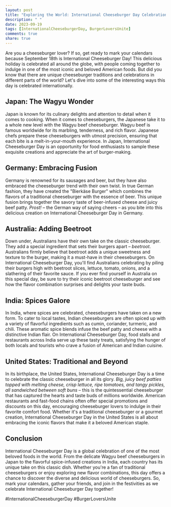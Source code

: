 ```yaml
---
layout: post
title: "Exploring the World: International Cheeseburger Day Celebrations and Traditions"
description: " "
date: 2023-09-19
tags: [InternationalCheeseburgerDay, BurgerLoversUnite]
comments: true
share: true
---
```


Are you a cheeseburger lover? If so, get ready to mark your calendars because September 18th is International Cheeseburger Day! This delicious holiday is celebrated all around the globe, with people coming together to indulge in one of the most iconic and beloved American foods. But did you know that there are unique cheeseburger traditions and celebrations in different parts of the world? Let's dive into some of the interesting ways this day is celebrated internationally.

## Japan: The Wagyu Wonder

Japan is known for its culinary delights and attention to detail when it comes to cooking. When it comes to cheeseburgers, the Japanese take it to a whole new level with the Wagyu beef cheeseburger. Wagyu beef is famous worldwide for its marbling, tenderness, and rich flavor. Japanese chefs prepare these cheeseburgers with utmost precision, ensuring that each bite is a melt-in-your-mouth experience. In Japan, International Cheeseburger Day is an opportunity for food enthusiasts to sample these exquisite creations and appreciate the art of burger-making.

## Germany: Embracing Fusion

Germany is renowned for its sausages and beer, but they have also embraced the cheeseburger trend with their own twist. In true German fashion, they have created the "Bierkäse Burger" which combines the flavors of a traditional cheeseburger with the essence of beer. This unique fusion brings together the savory taste of beer-infused cheese and juicy beef patty. *Prost!* – the German way of saying cheers – as you bite into this delicious creation on International Cheeseburger Day in Germany.

## Australia: Adding Beetroot

Down under, Australians have their own take on the classic cheeseburger. They add a special ingredient that sets their burgers apart – *beetroot*. Australians firmly believe that beetroot adds a unique sweetness and texture to the burger, making it a must-have in their cheeseburgers. On International Cheeseburger Day, you'll find Australians celebrating by piling their burgers high with beetroot slices, lettuce, tomato, onions, and a slathering of their favorite sauce. If you ever find yourself in Australia on this special day, be sure to try their iconic beetroot cheeseburger and see how the flavor combination surprises and delights your taste buds.

## India: Spices Galore

In India, where spices are celebrated, cheeseburgers have taken on a new form. To cater to local tastes, Indian cheeseburgers are often spiced up with a variety of flavorful ingredients such as cumin, coriander, turmeric, and chili. These aromatic spice blends infuse the beef patty and cheese with a distinctive Indian flair. On International Cheeseburger Day, food stalls and restaurants across India serve up these tasty treats, satisfying the hunger of both locals and tourists who crave a fusion of American and Indian cuisine.

## United States: Traditional and Beyond

In its birthplace, the United States, International Cheeseburger Day is a time to celebrate the classic cheeseburger in all its glory. *Big, juicy beef patties topped with melting cheese, crisp lettuce, ripe tomatoes, and tangy pickles, all sandwiched between soft buns* – this is the quintessential cheeseburger that has captured the hearts and taste buds of millions worldwide. American restaurants and fast-food chains often offer special promotions and discounts on this day, encouraging cheeseburger lovers to indulge in their favorite comfort food. Whether it's a traditional cheeseburger or a gourmet creation, International Cheeseburger Day in the United States is all about embracing the iconic flavors that make it a beloved American staple.

## Conclusion

International Cheeseburger Day is a global celebration of one of the most beloved foods in the world. From the delicate Wagyu beef cheeseburgers in Japan to the flavorful spice-infused creations in India, each country has its unique take on this classic dish. Whether you're a fan of traditional cheeseburgers or enjoy exploring new flavor combinations, this day offers a chance to discover the diverse and delicious world of cheeseburgers. So, mark your calendars, gather your friends, and join in the festivities as we celebrate International Cheeseburger Day together!

\#InternationalCheeseburgerDay  \#BurgerLoversUnite